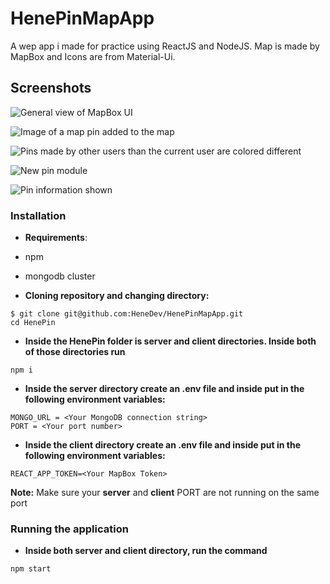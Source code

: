# HenePinMapApp

A wep app i made for practice using ReactJS and NodeJS. Map is made by MapBox and Icons are from Material-Ui.

## Screenshots

![General view of MapBox UI](https://imgur.com/a/Bs6YQk6)

![Image of a map pin added to the map](https://imgur.com/a/3SxmdCm)

![Pins made by other users than the current user are colored different](https://imgur.com/a/Ry5mVsA)

![New pin module](https://imgur.com/a/avPmfgM)

![Pin information shown](https://imgur.com/a/VwspNHH)

### Installation

- **Requirements**:
- npm
- mongodb cluster

- **Cloning repository and changing directory:**

```
$ git clone git@github.com:HeneDev/HenePinMapApp.git
cd HenePin
```

- **Inside the HenePin folder is server and client directories. Inside both of those directories run**

```
npm i
```

- **Inside the server directory create an .env file and inside put in the following environment variables:**

```
MONGO_URL = <Your MongoDB connection string>
PORT = <Your port number>
```

- **Inside the client directory create an .env file and inside put in the following environment variables:**

```
REACT_APP_TOKEN=<Your MapBox Token>
```

**Note:** Make sure your **server** and **client** PORT are not running on the same port

### Running the application

- **Inside both server and client directory, run the command**

```
npm start
```
